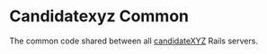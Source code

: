# Candidatexyz Common

The common code shared between all [candidateXYZ](https://candidatexyz.com) Rails servers.
